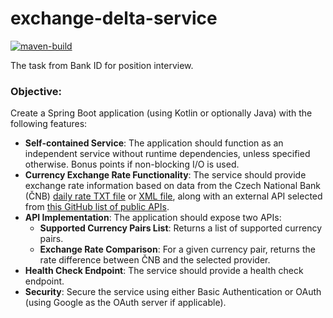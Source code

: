# exchange-delta-service

[![maven-build](https://github.com/wexom/exchange-delta-service/actions/workflows/maven-build/badge.svg?branch=main)](https://github.com/wexom/exchange-delta-service/actions/workflows/maven-build/badge.svg?branch=main)

The task from Bank ID for position interview.

### Objective:
Create a Spring Boot application (using Kotlin or optionally Java) with the following features:

- **Self-contained Service**: The application should function as an independent service without runtime dependencies, unless specified otherwise. Bonus points if non-blocking I/O is used.
- **Currency Exchange Rate Functionality**: The service should provide exchange rate information based on data from the Czech National Bank (ČNB) [daily rate TXT file](https://www.cnb.cz/cs/financni_trhy/devizovy_trh/kurzy_devizoveho_trhu/denni_kurz.txt) or [XML file](https://www.cnb.cz/cs/financni_trhy/devizovy_trh/kurzy_devizoveho_trhu/denni_kurz.xml), along with an external API selected from [this GitHub list of public APIs](https://github.com/public-apis/public-apis?tab=readme-ov-file#currency-exchange).
- **API Implementation**: The application should expose two APIs:
    - **Supported Currency Pairs List**: Returns a list of supported currency pairs.
    - **Exchange Rate Comparison**: For a given currency pair, returns the rate difference between ČNB and the selected provider.
- **Health Check Endpoint**: The service should provide a health check endpoint.
- **Security**: Secure the service using either Basic Authentication or OAuth (using Google as the OAuth server if applicable).

